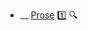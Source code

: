 * __ [Prose](./requirements/prose) :one: <trigger for="pop:title-preview">:mag:</trigger>


<popover id="pop:title-preview" title=":mag: Prose" placement="right">
  <div slot="content">
    <include src=".\preview.md" />
  </div>
</popover>
